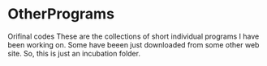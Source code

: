 # OtherPrograms
Orifinal codes
These are the collections of short individual programs I have been working on.
Some have beeen just downloaded from some other web site.
So, this is just an incubation folder.

